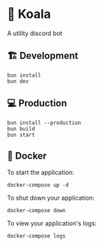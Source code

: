 # 🐨 Koala

A utility discord bot

## 🏗 Development

```
bun install
bun dev
```

## 💻 Production

```
bun install --production
bun build
bun start
```

## 🐋 Docker

To start the application:

```
docker-compose up -d
```

To shut down your application:

```
docker-compose down
```

To view your application's logs:

```
docker-compose logs
```
